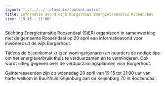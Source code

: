 ```yaml
---
layout: "../../../../layouts/content.astro"
title: Informatie avond wijk Burgerhout Energietransitie Roosendaal
time: "19:15 - 21:00"
---
```


Stichting Energietransitie Roosendaal (StER) organiseert in samenwerking met de gemeente Roosendaal 
op 20 april een informatieavond voor inwoners uit de wijk Burgerhout. 

Tijdens de bijeenkomst krijgen woningeigenaren en huurders de nodige tips om het energieverbruik thuis 
te verduurzamen en te verminderen. Ook wordt uitleg gegeven over de verduurzamingsplannen voor Burgerhout. 

Geïnteresseerden zijn op woensdag 20 april van 19:15 tot 21:00 uur van harte welkom 
in Buurthuis Keijenburg aan de Keijenburg 70 in Roosendaal.

